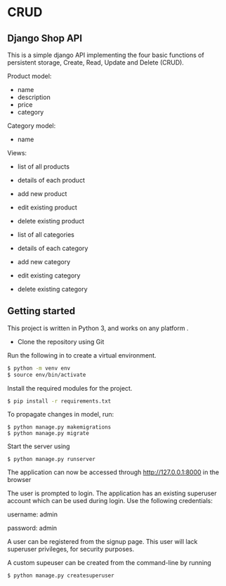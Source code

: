 # CRUD
## Django Shop API
This is a simple django API implementing the four basic functions of persistent storage, Create, Read, Update and Delete (CRUD).

Product model:
- name
- description
- price
- category

Category model:
- name

Views:
- list of all products
- details of each product
- add new product
- edit existing product
- delete existing product

- list of all categories
- details of each category
- add new category
- edit existing category
- delete existing category



## Getting started

This project is written in Python 3, and works on any platform .


- Clone the repository using Git

Run the following in to create a virtual environment.

```bash
$ python -m venv env
$ source env/bin/activate
```
Install the required modules for the project.

```bash
$ pip install -r requirements.txt
```
To propagate changes in model, run:
```
$ python manage.py makemigrations
$ python manage.py migrate
```

Start the server using
```
$ python manage.py runserver
```






The application can now be accessed through http://127.0.0.1:8000 in the browser


The user is prompted to login.
The application has an existing superuser account which can be used during login.
Use the following credentials:

  username: admin

  password: admin

A user can be registered from the signup page. This user will lack superuser privileges, for security purposes.

A custom supeuser can be created from the command-line by running
```bash
$ python manage.py createsuperuser
```
